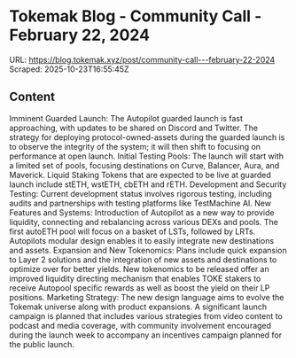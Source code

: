 # Tokemak Blog - Community Call - February 22, 2024

URL: https://blog.tokemak.xyz/post/community-call---february-22-2024
Scraped: 2025-10-23T16:55:45Z

## Content

Imminent Guarded Launch: The Autopilot guarded launch is fast approaching, with updates to be shared on Discord and Twitter. The strategy for deploying protocol-owned-assets during the guarded launch is to observe the integrity of the system; it will then shift to focusing on performance at open launch.
Initial Testing Pools: The launch will start with a limited set of pools, focusing destinations on Curve, Balancer, Aura, and Maverick. Liquid Staking Tokens that are expected to be live at guarded launch include stETH, wstETH, cbETH and rETH.
Development and Security Testing: Current development status involves rigorous testing, including audits and partnerships with testing platforms like TestMachine AI.
‍New Features and Systems: Introduction of Autopilot as a new way to provide liquidity, connecting and rebalancing across various DEXs and pools. The first autoETH pool will focus on a basket of LSTs, followed by LRTs. Autopilots modular design enables it to easily integrate new destinations and assets.
Expansion and New Tokenomics: Plans include quick expansion to Layer 2 solutions and the integration of new assets and destinations to optimize over for better yields. New tokenomics to be released offer an improved liquidity directing mechanism that enables TOKE stakers to receive Autopool specific rewards as well as boost the yield on their LP positions.
Marketing Strategy: The new design language aims to evolve the Tokemak universe along with product expansions. A significant launch campaign is planned that includes various strategies from video content to podcast and media coverage, with community involvement encouraged during the launch week to accompany an incentives campaign planned for the public launch.

‍